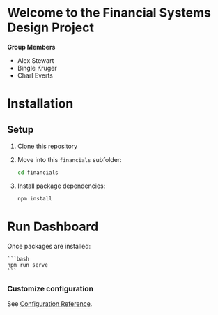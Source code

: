 # Welcome to the Financial Systems Design Project
**Group Members**

* Alex Stewart
* Bingle Kruger
* Charl Everts

# Installation

## Setup

1. Clone this repository

2. Move into this `financials` subfolder:

	```bash
	cd financials
	```

3. Install package dependencies:

	```bash
	npm install
	```

# Run Dashboard
Once packages are installed:

	```bash
	npm run serve
	```


### Customize configuration
See [Configuration Reference](https://cli.vuejs.org/config/).


